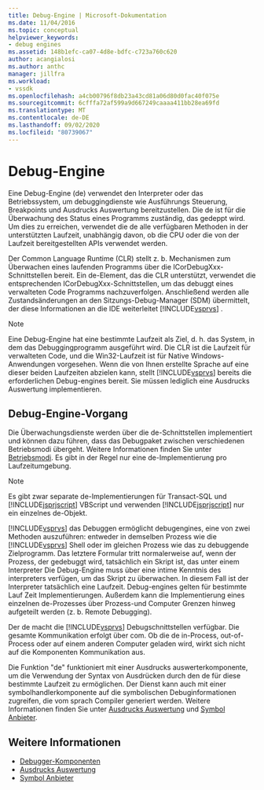 ```yaml
---
title: Debug-Engine | Microsoft-Dokumentation
ms.date: 11/04/2016
ms.topic: conceptual
helpviewer_keywords:
- debug engines
ms.assetid: 148b1efc-ca07-4d8e-bdfc-c723a760c620
author: acangialosi
ms.author: anthc
manager: jillfra
ms.workload:
- vssdk
ms.openlocfilehash: a4cb00796f8db23a43cd81a06d80d0fac40f075e
ms.sourcegitcommit: 6cfffa72af599a9d667249caaaa411bb28ea69fd
ms.translationtype: MT
ms.contentlocale: de-DE
ms.lasthandoff: 09/02/2020
ms.locfileid: "80739067"
---
```

# <a name="debug-engine"></a>Debug-Engine
Eine Debug-Engine (de) verwendet den Interpreter oder das Betriebssystem, um debuggingdienste wie Ausführungs Steuerung, Breakpoints und Ausdrucks Auswertung bereitzustellen. Die de ist für die Überwachung des Status eines Programms zuständig, das gedeppt wird. Um dies zu erreichen, verwendet die de alle verfügbaren Methoden in der unterstützten Laufzeit, unabhängig davon, ob die CPU oder die von der Laufzeit bereitgestellten APIs verwendet werden.

 Der Common Language Runtime (CLR) stellt z. b. Mechanismen zum Überwachen eines laufenden Programms über die ICorDebugXxx-Schnittstellen bereit. Ein de-Element, das die CLR unterstützt, verwendet die entsprechenden ICorDebugXxx-Schnittstellen, um das debuggt eines verwalteten Code Programms nachzuverfolgen. Anschließend werden alle Zustandsänderungen an den Sitzungs-Debug-Manager (SDM) übermittelt, der diese Informationen an die IDE weiterleitet [!INCLUDE[vsprvs](../../code-quality/includes/vsprvs_md.md)] .

> [!NOTE]
> Eine Debug-Engine hat eine bestimmte Laufzeit als Ziel, d. h. das System, in dem das Debuggingprogramm ausgeführt wird. Die CLR ist die Laufzeit für verwalteten Code, und die Win32-Laufzeit ist für Native Windows-Anwendungen vorgesehen. Wenn die von Ihnen erstellte Sprache auf eine dieser beiden Laufzeiten abzielen kann, stellt [!INCLUDE[vsprvs](../../code-quality/includes/vsprvs_md.md)] bereits die erforderlichen Debug-engines bereit. Sie müssen lediglich eine Ausdrucks Auswertung implementieren.

## <a name="debug-engine-operation"></a>Debug-Engine-Vorgang
 Die Überwachungsdienste werden über die de-Schnittstellen implementiert und können dazu führen, dass das Debugpaket zwischen verschiedenen Betriebsmodi übergeht. Weitere Informationen finden Sie unter [Betriebsmodi](../../extensibility/debugger/operational-modes.md). Es gibt in der Regel nur eine de-Implementierung pro Laufzeitumgebung.

> [!NOTE]
> Es gibt zwar separate de-Implementierungen für Transact-SQL und [!INCLUDE[jsprjscript](../../debugger/debug-interface-access/includes/jsprjscript_md.md)] VBScript und verwenden [!INCLUDE[jsprjscript](../../debugger/debug-interface-access/includes/jsprjscript_md.md)] nur ein einzelnes de-Objekt.

 [!INCLUDE[vsprvs](../../code-quality/includes/vsprvs_md.md)] das Debuggen ermöglicht debugengines, eine von zwei Methoden auszuführen: entweder in demselben Prozess wie die [!INCLUDE[vsprvs](../../code-quality/includes/vsprvs_md.md)] Shell oder im gleichen Prozess wie das zu debuggende Zielprogramm. Das letztere Formular tritt normalerweise auf, wenn der Prozess, der gedebuggt wird, tatsächlich ein Skript ist, das unter einem Interpreter Die Debug-Engine muss über eine intime Kenntnis des interpreters verfügen, um das Skript zu überwachen. In diesem Fall ist der Interpreter tatsächlich eine Laufzeit. Debug-engines gelten für bestimmte Lauf Zeit Implementierungen. Außerdem kann die Implementierung eines einzelnen de-Prozesses über Prozess-und Computer Grenzen hinweg aufgeteilt werden (z. b. Remote Debugging).

 Der de macht die [!INCLUDE[vsprvs](../../code-quality/includes/vsprvs_md.md)] Debugschnittstellen verfügbar. Die gesamte Kommunikation erfolgt über com. Ob die de in-Process, out-of-Process oder auf einem anderen Computer geladen wird, wirkt sich nicht auf die Komponenten Kommunikation aus.

 Die Funktion "de" funktioniert mit einer Ausdrucks auswerterkomponente, um die Verwendung der Syntax von Ausdrücken durch den de für diese bestimmte Laufzeit zu ermöglichen. Der Dienst kann auch mit einer symbolhandlerkomponente auf die symbolischen Debuginformationen zugreifen, die vom sprach Compiler generiert werden. Weitere Informationen finden Sie unter [Ausdrucks Auswertung](../../extensibility/debugger/expression-evaluator.md) und [Symbol Anbieter](../../extensibility/debugger/symbol-provider.md).

## <a name="see-also"></a>Weitere Informationen
- [Debugger-Komponenten](../../extensibility/debugger/debugger-components.md)
- [Ausdrucks Auswertung](../../extensibility/debugger/expression-evaluator.md)
- [Symbol Anbieter](../../extensibility/debugger/symbol-provider.md)

